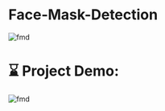 #  Face-Mask-Detection

![fmd](https://user-images.githubusercontent.com/91404372/178974876-451eea54-9dd2-48c0-948e-897993787a88.png)



# ⌛ Project Demo:


![fmd](https://user-images.githubusercontent.com/91404372/178974272-c790a2db-0e56-4908-8a0a-22ae5c5b3c41.png)

